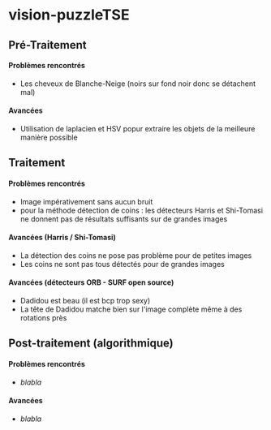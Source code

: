 # vision-puzzleTSE


## Pré-Traitement

#### Problèmes rencontrés

- Les cheveux de Blanche-Neige (noirs sur fond noir donc se détachent mal)

#### Avancées

- Utilisation de laplacien et HSV popur extraire les objets de la meilleure manière possible


## Traitement

#### Problèmes rencontrés

- Image impérativement sans aucun bruit
- pour la méthode détection de coins : les détecteurs Harris et Shi-Tomasi ne donnent pas de résultats suffisants sur de grandes images

#### Avancées (Harris / Shi-Tomasi)

- La détection des coins ne pose pas problème pour de petites images
- Les coins ne sont pas tous détectés pour de grandes images

#### Avancées (détecteurs ORB - SURF open source)

- Dadidou est beau (il est bcp trop sexy)
- La tête de Dadidou matche bien sur l'image complète même à des rotations près


## Post-traitement (algorithmique)

#### Problèmes rencontrés

- *blabla*

#### Avancées

- *blabla*

